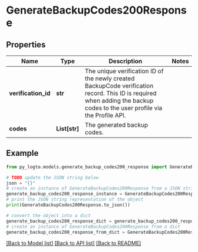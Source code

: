 # GenerateBackupCodes200Response


## Properties

Name | Type | Description | Notes
------------ | ------------- | ------------- | -------------
**verification_id** | **str** | The unique verification ID of the newly created BackupCode verification record. This ID is required when adding the backup codes to the user profile via the Profile API. | 
**codes** | **List[str]** | The generated backup codes. | 

## Example

```python
from py_logto.models.generate_backup_codes200_response import GenerateBackupCodes200Response

# TODO update the JSON string below
json = "{}"
# create an instance of GenerateBackupCodes200Response from a JSON string
generate_backup_codes200_response_instance = GenerateBackupCodes200Response.from_json(json)
# print the JSON string representation of the object
print(GenerateBackupCodes200Response.to_json())

# convert the object into a dict
generate_backup_codes200_response_dict = generate_backup_codes200_response_instance.to_dict()
# create an instance of GenerateBackupCodes200Response from a dict
generate_backup_codes200_response_from_dict = GenerateBackupCodes200Response.from_dict(generate_backup_codes200_response_dict)
```
[[Back to Model list]](../README.md#documentation-for-models) [[Back to API list]](../README.md#documentation-for-api-endpoints) [[Back to README]](../README.md)


